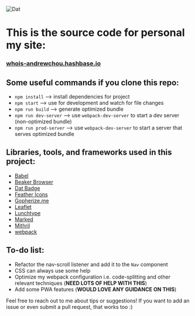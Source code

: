 ![Dat](https://dat-badge.glitch.me/fff4d1e843621b508b08fe87b893b5e231fba74344733ba434d3c17c071fc95c/badge.svg)

# This is the source code for personal my site:
### [whois-andrewchou.hashbase.io](https://whois-andrewchou.hashbase.io)

## Some useful commands if you clone this repo:

- `npm install` --> install dependencies for project
- `npm start` --> use for development and watch for file changes
- `npm run build` --> generate optimized bundle
- `npm run dev-server` --> use `webpack-dev-server` to start a dev server (non-optimized bundle)
- `npm run prod-server` --> use `webpack-dev-server` to start a server that serves optimized bundle

## Libraries, tools, and frameworks used in this project:

- [Babel](https://babeljs.io)
- [Beaker Browser](https://beakerbrowser.com)
- [Dat Badge](https://badge-krismuniz.hashbase.io/)
- [Feather Icons](https://feathericons.com)
- [Gopherize.me](https://gopherize.me)
- [Leaflet](http://leafletjs.org)
- [Lunchtype](http://lunchtype.com)
- [Marked](https://marked.js.org)
- [Mithril](https://mithril.js.org)
- [webpack](https://webpack.js.org)


## To-do list:
- Refactor the nav-scroll listener and add it to the `Nav` component
- CSS can always use some help
- Optimize my webpack configuration i.e. code-splitting and other relevant techniques (**NEED LOTS OF HELP WITH THIS**)
- Add some PWA features (**WOULD LOVE ANY GUIDANCE ON THIS**)

Feel free to reach out to me about tips or suggestions! If you want to add an issue or even submit a pull request, that works too :)


